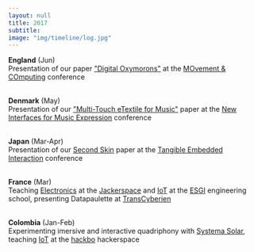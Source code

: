 ```yaml
---
layout: null
title: 2017
subtitle:
image: "img/timeline/log.jpg"
---
```


**England** (Jun) <br> Presentation of our paper ["Digital Oxymorons"](publications/MOCO17-DigitalOxymorons.pdf) at the [MOvement & COmputing](moco17.movementcomputing.org) conference

<br> **Denmark** (May) <br> Presentation of our ["Multi-Touch eTextile for Music"](publications/NIME17-eTextile.pdf) paper at the [New Interfaces for Music Expression](http://nime2017.org) conference

<br> **Japan** (Mar-Apr) <br> Presentation of our [Second Skin](publications/TEI17-SecondSkin.pdf) paper at the [Tangible Embedded Interaction](http://tei.acm.org) conference

<br> **France** (Mar) <br> Teaching [Electronics](http://is.gd/elec_intro) at the [Jackerspace](http://jack.tf) and [IoT](https://github.com/honnet/iot_intro) at the [ESGI](http://esgi.fr) engineering school, presenting Datapaulette at [TransCyberien](http://transCyberien.org)

<br> **Colombia** (Jan-Feb) <br> Experimenting imersive and interactive quadriphony with [Systema Solar](http://systemasolar.com), teaching [IoT](https://github.com/honnet/iot_intro) at the [hackbo](http://hackbo.co) hackerspace

